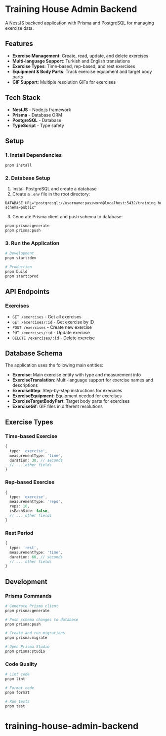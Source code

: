 # Training House Admin Backend

A NestJS backend application with Prisma and PostgreSQL for managing exercise data.

## Features

- **Exercise Management**: Create, read, update, and delete exercises
- **Multi-language Support**: Turkish and English translations
- **Exercise Types**: Time-based, rep-based, and rest exercises
- **Equipment & Body Parts**: Track exercise equipment and target body parts
- **GIF Support**: Multiple resolution GIFs for exercises

## Tech Stack

- **NestJS** - Node.js framework
- **Prisma** - Database ORM
- **PostgreSQL** - Database
- **TypeScript** - Type safety

## Setup

### 1. Install Dependencies

```bash
pnpm install
```

### 2. Database Setup

1. Install PostgreSQL and create a database
2. Create a `.env` file in the root directory:

```env
DATABASE_URL="postgresql://username:password@localhost:5432/training_house_db?schema=public"
```

3. Generate Prisma client and push schema to database:

```bash
pnpm prisma:generate
pnpm prisma:push
```

### 3. Run the Application

```bash
# Development
pnpm start:dev

# Production
pnpm build
pnpm start:prod
```

## API Endpoints

### Exercises

- `GET /exercises` - Get all exercises
- `GET /exercises/:id` - Get exercise by ID
- `POST /exercises` - Create new exercise
- `PUT /exercises/:id` - Update exercise
- `DELETE /exercises/:id` - Delete exercise

## Database Schema

The application uses the following main entities:

- **Exercise**: Main exercise entity with type and measurement info
- **ExerciseTranslation**: Multi-language support for exercise names and descriptions
- **ExerciseStep**: Step-by-step instructions for exercises
- **ExerciseEquipment**: Equipment needed for exercises
- **ExerciseTargetBodyPart**: Target body parts for exercises
- **ExerciseGif**: GIF files in different resolutions

## Exercise Types

### Time-based Exercise

```typescript
{
  type: 'exercise',
  measurementType: 'time',
  duration: 30, // seconds
  // ... other fields
}
```

### Rep-based Exercise

```typescript
{
  type: 'exercise',
  measurementType: 'reps',
  reps: 10,
  isEachSide: false,
  // ... other fields
}
```

### Rest Period

```typescript
{
  type: 'rest',
  measurementType: 'time',
  duration: 60, // seconds
  // ... other fields
}
```

## Development

### Prisma Commands

```bash
# Generate Prisma client
pnpm prisma:generate

# Push schema changes to database
pnpm prisma:push

# Create and run migrations
pnpm prisma:migrate

# Open Prisma Studio
pnpm prisma:studio
```

### Code Quality

```bash
# Lint code
pnpm lint

# Format code
pnpm format

# Run tests
pnpm test
```
# training-house-admin-backend
